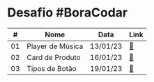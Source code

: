 # Desafio #BoraCodar

<table> 
  <thead>
    <tr>
      <th>#</th>
      <th>Nome</th>
      <th>Data</th>
      <th>Link</th>
    </tr>
  </thead>
  
  <tbody>
    <tr>
      <td>01</td>
      <td>Player de Música</td>
      <td>13/01/23</td>
      <td><a href="desafio01-player-musica">🔗</a></td>
    </tr>
    <tr>
      <td>02</td>
      <td>Card de Produto</td>
      <td>16/01/23</td>
      <td><a href="desafio02-card-de-produto">🔗</a></td>
    </tr>
    <tr>
      <td>03</td>
      <td>Tipos de Botão</td>
      <td>19/01/23</td>
      <td><a href="desafio03-tipos-de-botao">🔗</a></td>
    </tr>
  </tbody>
</table>